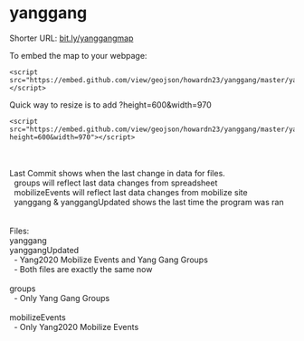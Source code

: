 # yanggang

Shorter URL: <a href="https://github.com/howardn23/yanggang/blob/master/yanggang.geojson">bit.ly/yanggangmap</a>


To embed the map to your webpage:
```
<script src="https://embed.github.com/view/geojson/howardn23/yanggang/master/yanggang.geojson"></script>
```

Quick way to resize is to add ?height=600&width=970
```
<script src="https://embed.github.com/view/geojson/howardn23/yanggang/master/yanggang.geojson?height=600&width=970"></script>
```

<br>
<br>
Last Commit shows when the last change in data for files.<br>
&nbsp;&nbsp;groups will reflect last data changes from spreadsheet<br>
&nbsp;&nbsp;mobilizeEvents will reflect last data changes from mobilize site<br>
&nbsp;&nbsp;yanggang & yanggangUpdated shows the last time the program was ran<br>
<br>
<br>
Files:
<br>
yanggang<br>
yanggangUpdated<br>
&nbsp;&nbsp;- Yang2020 Mobilize Events and Yang Gang Groups<br>
&nbsp;&nbsp;- Both files are exactly the same now<br>
<br>
groups<br>
&nbsp;&nbsp;- Only Yang Gang Groups<br>
<br>
mobilizeEvents<br>
&nbsp;&nbsp;- Only Yang2020 Mobilize Events<br>


